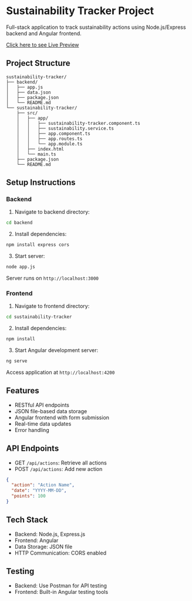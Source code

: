 # Sustainability Tracker Project

Full-stack application to track sustainability actions using Node.js/Express backend and Angular frontend.

[Click here to see Live Preview](https://sustainability-tracker-one.vercel.app/)

## Project Structure
```
sustainability-tracker/
├── backend/
│   ├── app.js
│   ├── data.json
│   ├── package.json
│   └── README.md
└── sustainability-tracker/
    ├── src/
    │   ├── app/
    │   │   ├── sustainability-tracker.component.ts
    │   │   ├── sustainability.service.ts
    │   │   ├── app.component.ts
    │   │   ├── app.routes.ts
    │   │   └── app.module.ts
    │   ├── index.html
    │   └── main.ts
    ├── package.json
    └── README.md
```

## Setup Instructions

### Backend
1. Navigate to backend directory:
```bash
cd backend
```

2. Install dependencies:
```bash
npm install express cors
```

3. Start server:
```bash
node app.js
```
Server runs on `http://localhost:3000`

### Frontend
1. Navigate to frontend directory:
```bash
cd sustainability-tracker
```

2. Install dependencies:
```bash
npm install
```

3. Start Angular development server:
```bash
ng serve
```
Access application at `http://localhost:4200`

## Features
- RESTful API endpoints
- JSON file-based data storage
- Angular frontend with form submission
- Real-time data updates
- Error handling

## API Endpoints
- GET `/api/actions`: Retrieve all actions
- POST `/api/actions`: Add new action
```json
{
  "action": "Action Name",
  "date": "YYYY-MM-DD",
  "points": 100
}
```

## Tech Stack
- Backend: Node.js, Express.js
- Frontend: Angular
- Data Storage: JSON file
- HTTP Communication: CORS enabled

## Testing
- Backend: Use Postman for API testing
- Frontend: Built-in Angular testing tools